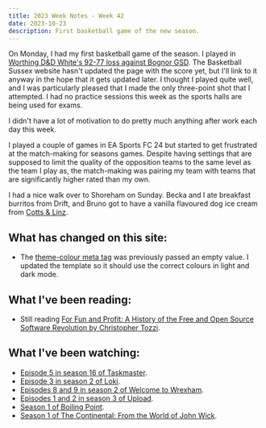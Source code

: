 ```yaml
---
title: 2023 Week Notes - Week 42
date: 2023-10-23
description: First basketball game of the new season.
---
```


On Monday, I had my first basketball game of the season. I played in [Worthing D&D White's 92-77 loss against Bognor GSD](https://www.basketballsussex.co.uk/match/35866534.html). The Basketball Sussex website hasn't updated the page with the score yet, but I'll link to it anyway in the hope that it gets updated later. I thought I played quite well, and I was particularly pleased that I made the only three-point shot that I attempted. I had no practice sessions this week as the sports halls are being used for exams.

I didn't have a lot of motivation to do pretty much anything after work each day this week.

I played a couple of games in EA Sports FC 24 but started to get frustrated at the match-making for seasons games. Despite having settings that are supposed to limit the quality of the opposition teams to the same level as the team I play as, the match-making was pairing my team with teams that are significantly higher rated than my own.

I had a nice walk over to Shoreham on Sunday. Becka and I ate breakfast burritos from Drift, and Bruno got to have a vanilla flavoured dog ice cream from [Cotts & Linz](https://www.cottsandlinz.co.uk/).

## What has changed on this site:

- The [theme-colour meta tag](https://developer.mozilla.org/en-US/docs/Web/HTML/Element/meta/name/theme-color) was previously passed an empty value. I updated the template so it should use the correct colours in light and dark mode.

## What I've been reading:

- Still reading [For Fun and Profit: A History of the Free and Open Source Software Revolution by Christopher Tozzi](https://declanbyrd.co.uk/reading/#now).

## What I've been watching:

- [Episode 5 in season 16 of Taskmaster](https://www.themoviedb.org/tv/63404/season/16/episode/5).
- [Episode 3 in season 2 of Loki](https://www.themoviedb.org/tv/84958/season/2/episode/3).
- [Episodes 8 and 9 in season 2 of Welcome to Wrexham](https://www.themoviedb.org/tv/126929/season/2).
- [Episodes 1 and 2 in season 3 of Upload](https://www.themoviedb.org/tv/86248/season/3).
- [Season 1 of Boiling Point](https://www.themoviedb.org/tv/219443/season/1).
- [Season 1 of The Continental: From the World of John Wick](https://www.themoviedb.org/tv/72710/season/1).
